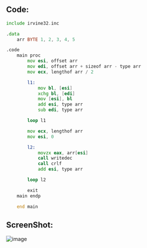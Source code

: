 ## Code:

```asm
include irvine32.inc

.data
	arr BYTE 1, 2, 3, 4, 5

.code
	main proc
		mov esi, offset arr
		mov edi, offset arr + sizeof arr - type arr
		mov ecx, lengthof arr / 2

		l1:
			mov bl, [esi]
			xchg bl, [edi]
			mov [esi], bl
			add esi, type arr
			sub edi, type arr

		loop l1

		mov ecx, lengthof arr
		mov esi, 0

		l2:
			movzx eax, arr[esi]
			call writedec
			call crlf
			add esi, type arr

		loop l2

		exit
	main endp

	end main
```

## ScreenShot:

![image](https://github.com/user-attachments/assets/2242f2c8-a695-410c-8cbe-1e5eba331fab)
